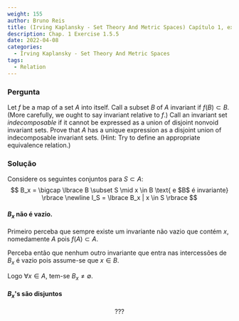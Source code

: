 ```yaml
---
weight: 155
author: Bruno Reis
title: (Irving Kaplansky - Set Theory And Metric Spaces) Capítulo 1, exercício 1.5.5
description: Chap. 1 Exercise 1.5.5
date: 2022-04-08
categories:
  - Irving Kaplansky - Set Theory And Metric Spaces
tags:
  - Relation
---
```

### Pergunta
Let $f$ be a map of a set $A$ into itself. Call a subset $B$ of $A$ invariant if $f(B) \subset B$. (More carefully, we ought to say invariant relative to $f$.) Call an invariant set *indecomposable* if it cannot be expressed as a union of disjoint nonvoid invariant sets. Prove that $A$ has a unique expression as a disjoint union of indecomposable invariant sets. (Hint: Try to define an appropriate equivalence relation.)

### Solução
Considere os seguintes conjuntos para $S \subset A$:
$$
B_x = \bigcap \lbrace B \subset S \mid x \in B \text{ e $B$ é invariante} \rbrace \newline
I_S = \lbrace B_x | x \in S \rbrace
$$

#### $B_x$ não é vazio. 

Primeiro perceba que sempre existe um invariante não vazio que contém $x$, nomedamente $A$ pois $f(A) \subset A$.

Perceba então que nenhum outro invariante que entra nas intercessões de $B_x$ é vazio pois assume-se que $x \in B$.

Logo $\forall x \in A$, tem-se $B_x \neq \emptyset$.

#### $B_x$'s são disjuntos

$$
???
$$